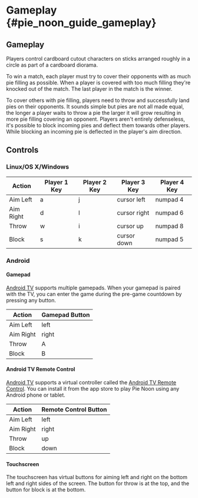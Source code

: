 Gameplay {#pie_noon_guide_gameplay}
===============

## Gameplay

Players control cardboard cutout characters on sticks arranged roughly in a
circle as part of a cardboard diorama.

To win a match, each player must try to cover their opponents with as much
pie filling as possible.  When a player is covered with too much filling
they're knocked out of the match.  The last player in the match is the winner.

To cover others with pie filling, players need to throw and successfully land
pies on their opponents.  It sounds simple but pies are not all made equal,
the longer a player waits to throw a pie the larger it will grow resulting in
more pie filling covering an opponent.  Players aren't entirely defenseless,
it's possible to block incoming pies and deflect them towards other players.
While blocking an incoming pie is deflected in the player's aim direction.

## Controls

### Linux/OS X/Windows

| Action    | Player 1 Key | Player 2 Key | Player 3 Key | Player 4 Key |
|-----------|--------------|--------------|--------------|--------------|
| Aim Left  | a            | j            | cursor left  | numpad 4     |
| Aim Right | d            | l            | cursor right | numpad 6     |
| Throw     | w            | i            | cursor up    | numpad 8     |
| Block     | s            | k            | cursor down  | numpad 5     |

### Android

#### Gamepad

[Android TV][] supports multiple gamepads. When your gamepad is paired with the
TV, you can enter the game during the pre-game countdown by pressing any button.

| Action    | Gamepad Button |
|-----------|----------------|
| Aim Left  | left           |
| Aim Right | right          |
| Throw     | A              |
| Block     | B              |


#### Android TV Remote Control

[Android TV][] supports a virtual controller called the
[Android TV Remote Control][]. You can install it from the app store to play
Pie Noon using any Android phone or tablet.

| Action    | Remote Control Button |
|-----------|-----------------------|
| Aim Left  | left                  |
| Aim Right | right                 |
| Throw     | up                    |
| Block     | down                  |


#### Touchscreen

The touchscreen has virtual buttons for aiming left and right on the bottom
left and right sides of the screen. The button for throw is at the top, and the
button for block is at the bottom.

<br>

  [Android TV]: http://www.android.com/tv/
  [Android TV Remote Control]: https://play.google.com/store/apps/details?id=com.google.android.tv.remote


